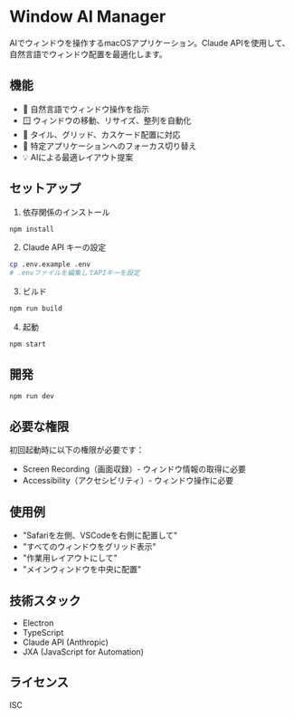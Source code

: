 # Window AI Manager

AIでウィンドウを操作するmacOSアプリケーション。Claude APIを使用して、自然言語でウィンドウ配置を最適化します。

## 機能

- 🤖 自然言語でウィンドウ操作を指示
- 🪟 ウィンドウの移動、リサイズ、整列を自動化
- 📐 タイル、グリッド、カスケード配置に対応
- 🎯 特定アプリケーションへのフォーカス切り替え
- 💡 AIによる最適レイアウト提案

## セットアップ

1. 依存関係のインストール
```bash
npm install
```

2. Claude API キーの設定
```bash
cp .env.example .env
# .envファイルを編集してAPIキーを設定
```

3. ビルド
```bash
npm run build
```

4. 起動
```bash
npm start
```

## 開発

```bash
npm run dev
```

## 必要な権限

初回起動時に以下の権限が必要です：
- Screen Recording（画面収録）- ウィンドウ情報の取得に必要
- Accessibility（アクセシビリティ）- ウィンドウ操作に必要

## 使用例

- "Safariを左側、VSCodeを右側に配置して"
- "すべてのウィンドウをグリッド表示"
- "作業用レイアウトにして"
- "メインウィンドウを中央に配置"

## 技術スタック

- Electron
- TypeScript
- Claude API (Anthropic)
- JXA (JavaScript for Automation)

## ライセンス

ISC